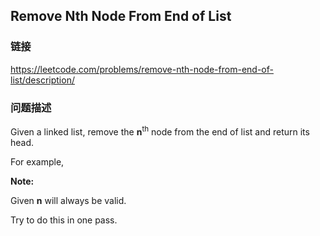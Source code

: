 ## Remove Nth Node From End of List  
### 链接  
https://leetcode.com/problems/remove-nth-node-from-end-of-list/description/  
### 问题描述
Given a linked list, remove the **n**<sup>th</sup> node from the end of list and return its head.

For example,

**Note:**<br />
Given **n** will always be valid.<br />
Try to do this in one pass.
